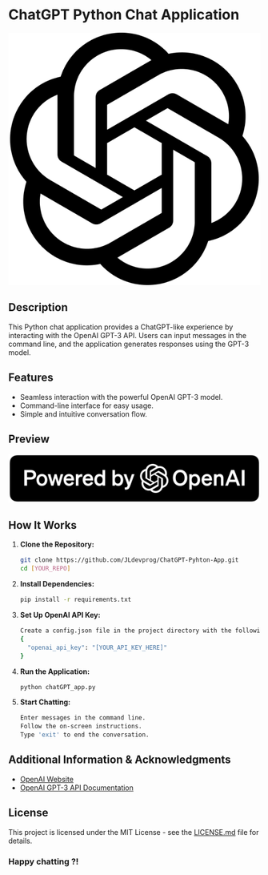 # ChatGPT Python Chat Application

[![ChatGPT App](./img/openai-logomark.png)](https://github.com/JLdevprog/ChatGPT-Pyhton-App)

## Description
This Python chat application provides a ChatGPT-like experience by interacting with the OpenAI GPT-3 API. Users can input messages in the command line, and the application generates responses using the GPT-3 model.

## Features
- Seamless interaction with the powerful OpenAI GPT-3 model.
- Command-line interface for easy usage.
- Simple and intuitive conversation flow.

## Preview
[![PoweredByChatGPT](./img/powered-by-openai-badge-filled-on-dark.svg)](https://www.openai.com/)

## How It Works

1. **Clone the Repository:**
   ```bash
   git clone https://github.com/JLdevprog/ChatGPT-Pyhton-App.git
   cd [YOUR_REPO]

2. **Install Dependencies:**
    ```bash
    pip install -r requirements.txt

3. **Set Up OpenAI API Key:**
    ```bash
    Create a config.json file in the project directory with the following content:
    {
      "openai_api_key": "[YOUR_API_KEY_HERE]"
    }
    
4. **Run the Application:**
    ```bash
    python chatGPT_app.py
    
5. **Start Chatting:**
    ```bash
    Enter messages in the command line.
    Follow the on-screen instructions.
    Type 'exit' to end the conversation.

## Additional Information & Acknowledgments
- [OpenAI Website](https://www.openai.com/)
- [OpenAI GPT-3 API Documentation](https://beta.openai.com/docs/)

## License
This project is licensed under the MIT License - see the [LICENSE.md](LICENSE.md) file for details.

### Happy chatting ?!
